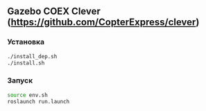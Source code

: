 ## Gazebo COEX Clever (https://github.com/CopterExpress/clever)

### Установка 
```bash
./install_dep.sh
./install.sh
```

### Запуск 
```bash
source env.sh
roslaunch run.launch 
```